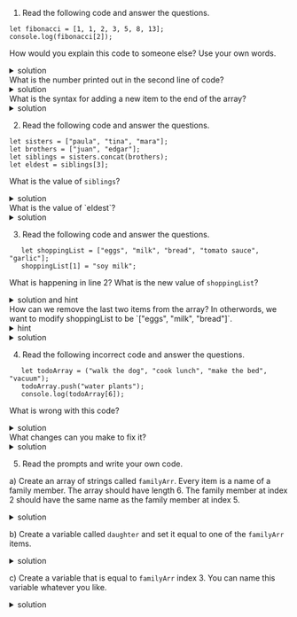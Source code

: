1. Read the following code and answer the questions.

```
let fibonacci = [1, 1, 2, 3, 5, 8, 13];
console.log(fibonacci[2]);
```

How would you explain this code to someone else? Use your own words.

<details>
<summary>solution</summary>
<br>
  In line 1, we create an array of numbers called fibonacci. In line 2 we print out the item at index 2.
</details>
What is the number printed out in the second line of code?
<details>
<summary>solution</summary>
<br>
  The item at index 2 happens to also be `2`.
</details>
What is the syntax for adding a new item to the end of the array?

<details>
<summary>solution</summary>
<br>
 `fibonacci.push(newNumber);` where `newNumber` is a number.
  You can read about `.push()` and other the Array methods on <a href="https://developer.mozilla.org/en-US/docs/Web/JavaScript/Reference/Global_Objects/Array">MDN</a>.
</details>

2. Read the following code and answer the questions.

```
let sisters = ["paula", "tina", "mara"];
let brothers = ["juan", "edgar"];
let siblings = sisters.concat(brothers);
let eldest = siblings[3];
```

What is the value of `siblings`?

<details>
<summary>solution</summary>
<br>
  In line 3, we use the Array.concat() method to combine the two arrays. Thus, the value of siblings is `["paula", "tina", "mara", "juan", "edgar"]`. You can read about `.concat()` and other the Array methods on <a href="https://developer.mozilla.org/en-US/docs/Web/JavaScript/Reference/Global_Objects/Array">MDN</a>.
</details>
What is the value of `eldest`?
<details>
<summary>solution</summary>
<br>
  In line 4 we create a variable called `eldest` which is equal to the item in `siblings` at index 3, i.e. `"mara"`.
</details>

3. Read the following code and answer the questions.

```
   let shoppingList = ["eggs", "milk", "bread", "tomato sauce", "garlic"];
   shoppingList[1] = "soy milk";
```

What is happening in line 2? What is the new value of `shoppingList`?

<details>
<summary>solution and hint</summary>
<br>
  In line 2 we set a new value at index 1 of `shoppingList`. Thus `shoppingList` now looks like this: `["eggs", "soy milk", "bread", "tomato sauce", "garlic"]`.
</details>
How can we remove the last two items from the array? In otherwords, we want to modify shoppingList to be `["eggs", "milk", "bread"]`.
<details>
<summary>hint</summary>
<br>
  HINT: There are several ways to do this. On a google search of "remove last two items of array js", the first results speak of <a href="https://developer.mozilla.org/en-US/docs/Web/JavaScript/Reference/Global_Objects/Array/pop">Array.pop()</a> and <a href="https://developer.mozilla.org/en-US/docs/Web/JavaScript/Reference/Global_Objects/Array/splice">Array.splice()</a>. Try searching these before you look at final solution.
</details>
<details>
<summary>solution</summary>
<br>
  Using `Array.pop()`: .pop() removes the last item of an array, so you could have to repeat `shoppingList.pop();` twice.
  Using `Array.splice()`: .splice() has several options for syntax. Here we can use two parameters which represent starting index and delete count like so: shoppingList.splice(startIndex, deleteCount). Since we want to delete the last 2 items, we have to start at index 2 and delete 2 items: `shoppingList.splice(2, 2);`
</details>

4. Read the following incorrect code and answer the questions.

```
   let todoArray = ("walk the dog", "cook lunch", "make the bed", "vacuum");
   todoArray.push("water plants");
   console.log(todoArray[6]);
```

What is wrong with this code?

<details>
<summary>solution</summary>
<br>
  In the line 1, we see incorrect array declaration with parentheses `()` instead of square brackets `[]`.
  The last line returns an error because we are trying to print an item at index 6. But the highest index is 5, so this is undefined.
</details>
What changes can you make to fix it?
<details>
<summary>solution</summary>
<br>
Add square brackets and use an index that is within the range of this array.
  ```
  let todoArray = ["walk the dog", "cook lunch", "make the bed", "vacuum"];
  todoArray.push("water plants");
  console.log(todoArray[5]);
  ```
</details>

5. Read the prompts and write your own code.

a) Create an array of strings called `familyArr`. Every item is a name of a family member. The array should have length 6. The family member at index 2 should have the same name as the family member at index 5.

<details>
<summary>solution</summary>
<br>

```
let familyArr = ["Gina", "Farah", "Ari", "Stephen", "Ari", "Ralph"];
```

</details>

b) Create a variable called `daughter` and set it equal to one of the `familyArr` items.

<details>
<summary>solution</summary>
<br>
```
let familyArr = ["Gina", "Farah", "Ari", "Stephen", "Ari", "Ralph"];
let daughter = familyArr[0];
```
</details>

c) Create a variable that is equal to `familyArr` index 3. You can name this variable whatever you like.

<details>
<summary>solution</summary>
<br>
```
let familyArr = ["Gina", "Farah", "Ari", "Stephen", "Ari", "Ralph"];
let daughter = familyArr[0];
let grandfather = familyArr[3];
```
</details>
